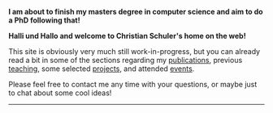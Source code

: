 

<div class="p-3 mb-2 bg-success text-white text-center">
	<p><b>I am about to finish my masters degree in computer science and aim to do a PhD following that!</b></p>
</div>

**Halli und Hallo and welcome to Christian Schuler's home on the web!**

This site is obviously very much still work-in-progress, but you can already read a bit in some of the sections regarding my [publications](/publications.html), previous [teaching](/teaching.html), some selected [projects](/projects.html), and attended [events](/events.html). <!--, and finally my [CV](/cv/). -->

Please feel free to contact me any time with your questions, or maybe just to chat about some cool ideas!
<hr />

